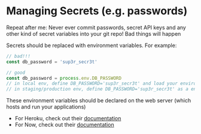 # Managing Secrets (e.g. passwords)

Repeat after me: Never ever commit passwords, secret API keys and any other kind of secret variables into your git repo! Bad things will happen

Secrets should be replaced with environment variables. For example: 

```javascript
// bad!!!
const db_password = 'sup3r_secr3t'

// good
const db_password = process.env.DB_PASSWORD
// in local env, define DB_PASSWORD='sup3r_secr3t' and load your environment variables (e.g. using foreman)
// in staging/production env, define DB_PASSWORD='sup3r_secr3t' as a environment variable
```

These environment variables should be declared on the web server (which hosts and run your applications)

- For Heroku, check out their [documentation](https://devcenter.heroku.com/articles/config-vars)
- For Now, check out their [documentation](https://zeit.co/docs/getting-started/secrets)